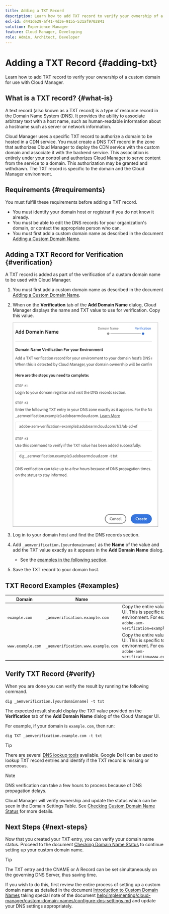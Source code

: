 ```yaml
---
title: Adding a TXT Record
description: Learn how to add TXT record to verify your ownership of a custom domain for use with Cloud Manager.
exl-id: d441de29-af41-4d3e-9155-531af9702841
solution: Experience Manager
feature: Cloud Manager, Developing
role: Admin, Architect, Developer
---
```


# Adding a TXT Record {#adding-txt}

Learn how to add TXT record to verify your ownership of a custom domain for use with Cloud Manager.

## What is a TXT record? {#what-is}

A text record (also known as a TXT record) is a type of resource record in the Domain Name System (DNS). It provides the ability to associate arbitrary text with a host name, such as human-readable information about a hostname such as server or network information.

Cloud Manager uses a specific TXT record to authorize a domain to be hosted in a CDN service. You must create a DNS TXT record in the zone that authorizes Cloud Manager to deploy the CDN service with the custom domain and associate it with the backend service. This association is entirely under your control and authorizes Cloud Manager to serve content from the service to a domain. This authorization may be granted and withdrawn. The TXT record is specific to the domain and the Cloud Manager environment.

## Requirements {#requirements}

You must fulfill these requirements before adding a TXT record.

* You must identify your domain host or registrar if you do not know it already.
* You must be able to edit the DNS records for your organization's domain, or contact the appropriate person who can.
* You must first add a custom domain name as described in the document [Adding a Custom Domain Name](/help/implementing/cloud-manager/custom-domain-names/add-custom-domain-name.md).

## Adding a TXT Record for Verification {#verification}

A TXT record is added as part of the verification of a custom domain name to be used with Cloud Manager. 

1. You must first add a custom domain name as described in the document [Adding a Custom Domain Name](/help/implementing/cloud-manager/custom-domain-names/add-custom-domain-name.md).

1. When on the **Verification** tab of the **Add Domain Name** dialog, Cloud Manager displays the name and TXT value to use for verification. Copy this value.

   ![Domain name verification](/help/implementing/cloud-manager/assets/cdn/cdn-create6.png)

1. Log in to your domain host and find the DNS records section. 

1. Add `_aemverification.[yourdomainname]` as the **Name** of the value and add the TXT value exactly as it appears in the **Add Domain Name** dialog.

   * See the [examples in the following section](#examples).

1. Save the TXT record to your domain host.

## TXT Record Examples {#examples}

|Domain|Name|TXT Value|
|--- |--- |---|
|`example.com`|`_aemverification.example.com` |Copy the entire value displayed in Cloud Manager UI. This is specific to the domain and the environment. For example:<br>`adobe-aem-verification=example.com/[program]/[env]/..*`|
|`www.example.com`|`_aemverification.www.example.com` |Copy the entire value displayed in Cloud Manager UI. This is specific to the domain and the environment. For example:<br>`adobe-aem-verification=www.example.com/[program]/[env]/..*`|

## Verify TXT Record {#verify}

When you are done you can verify the result by running the following command.

```shell
dig _aemverification.[yourdomainname] -t txt
```

The expected result should display the TXT value provided on the **Verification** tab of the **Add Domain Name** dialog of the Cloud Manager UI.

For example, if your domain is `example.com`, then run:

```shell
dig TXT _aemverification.example.com -t txt
```

>[!TIP]
>
>There are several [DNS lookup tools](https://www.ultratools.com/tools/dnsLookup) available. Google DoH can be used to lookup TXT record entries and identify if the TXT record is missing or erroneous.

>[!NOTE]
>
>DNS verification can take a few hours to process because of DNS propagation delays.
>
>Cloud Manager will verify ownership and update the status which can be seen in the Domain Settings Table. See [Checking Custom Domain Name Status](/help/implementing/cloud-manager/custom-domain-names/check-domain-name-status.md) for more details.

## Next Steps {#next-steps}

Now that you created your TXT entry, you can verify your domain name status. Proceed to the document [Checking Domain Name Status](/help/implementing/cloud-manager/custom-domain-names/check-domain-name-status.md) to continue setting up your custom domain name.

>[!TIP]
>
>The TXT entry and the CNAME or A Record can be set simultaneously on the governing DNS Server, thus saving time.
>
>If you wish to do this, first review the entire process of setting up a custom domain name as detailed in the document [Introduction to Custom Domain Names](/help/implementing/cloud-manager/custom-domain-names/introduction.md) taking special note of the document [help/implementing/cloud-manager/custom-domain-names/configure-dns-settings.md](/help/implementing/cloud-manager/custom-domain-names/configure-dns-settings.md) and update your DNS settings appropriately.